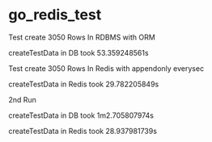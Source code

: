 # go_redis_test
Test create 3050 Rows In RDBMS with ORM

  createTestData in DB took 53.359248561s
  
Test create 3050 Rows In Redis with appendonly everysec

  createTestData in Redis took 29.782205849s

2nd Run 

  createTestData in DB took 1m2.705807974s
  
  createTestData in Redis took 28.937981739s
  
